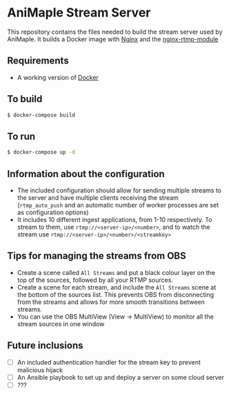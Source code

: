 # AniMaple Stream Server
This repository contains the files needed to build the stream server used by AniMaple. It builds a Docker image with [Nginx](https://nginx.org) and the [nginx-rtmp-module](https://github.com/arut/nginx-rtmp-module) 

## Requirements
- A working version of [Docker](https://docs.docker.com/get-docker/)

## To build
```bash
$ docker-compose build
```

## To run
```bash
$ docker-compose up -d
```

## Information about the configuration
- The included configuration should allow for sending multiple streams to the server and have multiple clients receiving the stream (`rtmp_auto_push` and an automatic number of worker processes are set as configuration options)
- It includes 10 different ingest applications, from 1-10 respectively. To stream to them, use `rtmp://<server-ip>/<number>`, and to watch the stream use `rtmp://<server-ip>/<number>/<streamkey>`

## Tips for managing the streams from OBS
- Create a scene called `All Streams` and put a black colour layer on the top of the sources, followed by all your RTMP sources.
- Create a scene for each stream, and include the `All Streams` scene at the bottom of the sources list. This prevents OBS from disconnecting from the streams and allows for more smooth transitions between streams.
- You can use the OBS MultiView (View -> MultiView) to monitor all the stream sources in one window

## Future inclusions
- [ ] An included authentication handler for the stream key to prevent malicious hijack
- [ ] An Ansible playbook to set up and deploy a server on some cloud server
- [ ] ???
